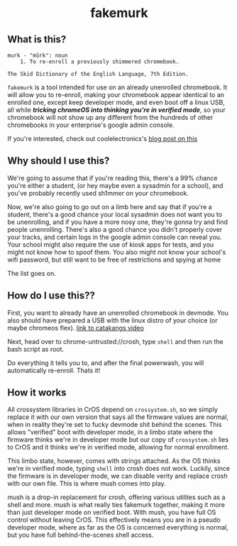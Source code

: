
<div align="center">

<h1>fakemurk</h1>

</div>

## What is this?
```
murk - "mûrk": noun
	1. To re-enroll a previously shimmered chromebook.

The Skid Dictionary of the English Language, 7th Edition.
```
`fakemurk` is a tool intended for use on an already unenrolled chromebook. It will allow you to re-enroll, making your chromebook appear identical to an enrolled one, except keep developer mode, and even boot off a linux USB, all while ***tricking chromeOS into thinking you're in verified mode***, so your chromebook will not show up any different from the hundreds of other chromebooks in your enterprise's google admin console.

If you're interested, check out coolelectronics's [blog post on this](https://coolelectronics.me/breaking-cros-3)

## Why should I use this?
We're going to assume that if you're reading this, there's a 99% chance you're either a student, (or hey maybe even a sysadmin for a school), and you've probably recently used sh1mmer on your chromebook.

Now, we're also going to go out on a limb here and say that if you're a student, there's a good chance your local sysadmin does not want you to be unenrolling, and if you have a more nosy one, they're gonna try and find people unenrolling.
There's also a good chance you didn't properly cover your tracks, and certain logs in the google admin console can reveal you.
Your school might also require the use of kiosk apps for tests, and you might not know how to spoof them.
You also might not know your school's wifi password, but still want to be free of restrictions and spying at home

The list goes on. 

## How do I use this??
First, you want to already have an unenrolled chromebook in devmode. You also should have prepared a USB with the linux distro of your choice (or maybe chromeos flex). [link to catakangs video](here) 
  
Next, head over to chrome-untrusted://crosh, type `shell` and then run the bash script as root.

Do everything it tells you to, and after the final powerwash, you will automatically re-enroll.
Thats it!

## How it works

All crossystem libraries in CrOS depend on `crossystem.sh`, so we simply replace it with our own version that says all the firmware values are normal, when in reality they're set to fucky devmode shit behind the scenes. This allows "verified" boot with developer mode, in a limbo state where the firmware thinks we're in developer mode but our copy of `crossystem.sh` lies to CrOS and it thinks we're in verified mode, allowing for normal enrollment.

This limbo state, however, comes with strings attached. As the OS thinks we're in verified mode, typing `shell` into crosh does not work. Luckily, since the firmware is in developer mode, we can disable verity and replace crosh with our own file. This is where mush comes into play.

mush is a drop-in replacement for crosh, offering various utilites such as a shell and more. mush is what really ties fakemurk together, making it more than just developer mode on verified boot. With mush, you have full OS control without leaving CrOS. This effectively means you are in a pseudo developer mode, where as far as the OS is concerned everything is normal, but you have full behind-the-scenes shell access.
